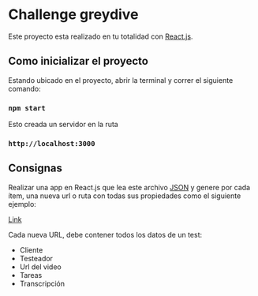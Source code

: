 # Challenge greydive

Este proyecto esta realizado en tu totalidad con [React.js](https://es.reactjs.org).

## Como inicializar el proyecto
Estando ubicado en el proyecto, abrir la terminal y correr el siguiente comando:
### `npm start`
Esto creada un servidor en la ruta
### `http://localhost:3000`

## Consignas

Realizar una app en React.js que lea este archivo [JSON]("https://drive.google.com/file/d/1NkNjpyD2LlPWqwKTlJW7LovL-Bz_Ve0w/view?usp=sharing") y genere por cada ítem, una nueva url o ruta con todas sus propiedades como el siguiente ejemplo:

[Link]("https://www.greydive.com/nombre-cliente-1mqw4z1sae3ddpxbyf6d/testeador-1")

Cada nueva URL, debe contener todos los datos de un test:

- Cliente
- Testeador
- Url del video
- Tareas
- Transcripción

